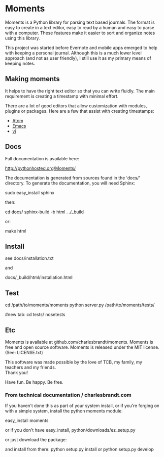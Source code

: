 # Moments

Moments is a Python library for parsing text based journals. The format is easy to create in a text editor, easy to read by a human and easy to parse with a computer. These features make it easier to sort and organize notes using this library.

This project was started before Evernote and mobile apps emerged to help with keeping a personal journal.  Although this is a much lower level approach (and not as user friendly), I still use it as my primary means of keeping notes.

## Making moments
 
It helps to have the right text editor so that you can write fluidly. The main requirement is creating a timestamp with minimal effort.

There are a lot of good editors that allow customization with modules, plugins or packages. Here are a few that assist with creating timestamps:

  - [Atom](editors/atom.md)
  - [Emacs](editors/emacs/emacs.md)
  - [vi](editors/vi/vi.md)

## Docs

Full documentation is available here:

http://pythonhosted.org/Moments/

The documentation is generated from sources found in the 'docs/' directory. To generate the documentation, you will need Sphinx:

   sudo easy_install sphinx

then:

   cd docs/
   sphinx-build -b html . ./_build

or:

   make html

## Install

see docs/installation.txt

and

docs/_build/html/installation.html


## Test

cd /path/to/moments/moments
python server.py /path/to/moments/tests/

#new tab:
cd tests/
nosetests

## Etc

Moments is available at github.com/charlesbrandt/moments.
Moments is free and open source software.
Moments is released under the MIT license.  (See: LICENSE.txt)

This software was made possible by the love of TCB, my family, my teachers and my friends.  
Thank you!

Have fun. Be happy. Be free.


### From technical documentation / charlesbrandt.com

If you haven't done this as part of your system install, or if you're forging on with a simple system, install the python moments module:

easy_install moments

or if you don't have easy_install,
python/downloads/ez_setup.py

or just download the package:

and install from there:
python setup.py install
or
python setup.py develop
